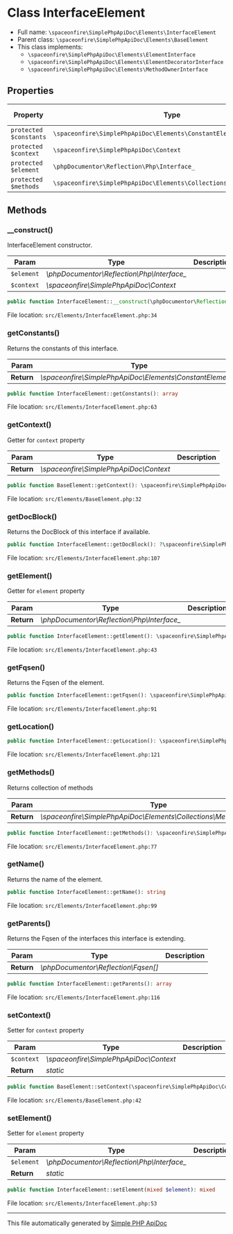 # Class InterfaceElement

- Full name: `\spaceonfire\SimplePhpApiDoc\Elements\InterfaceElement`
- Parent class: `\spaceonfire\SimplePhpApiDoc\Elements\BaseElement`
- This class implements:
    - `\spaceonfire\SimplePhpApiDoc\Elements\ElementInterface`
    - `\spaceonfire\SimplePhpApiDoc\Elements\ElementDecoratorInterface`
    - `\spaceonfire\SimplePhpApiDoc\Elements\MethodOwnerInterface`

## Properties

|Property|Type|Description|Default Value|
|---|---|---|---|
|`protected $constants`|<code>\spaceonfire\SimplePhpApiDoc\Elements\ConstantElement[]</code>|||
|`protected $context`|<code>\spaceonfire\SimplePhpApiDoc\Context</code>|||
|`protected $element`|<code>\phpDocumentor\Reflection\Php\Interface_</code>|||
|`protected $methods`|<code>\spaceonfire\SimplePhpApiDoc\Elements\Collections\MethodsCollection</code>|||

## Methods

### __construct()

InterfaceElement constructor.

|Param|Type|Description|
|---|---|---|
|`$element`|*\phpDocumentor\Reflection\Php\Interface_*||
|`$context`|*\spaceonfire\SimplePhpApiDoc\Context*||

```php
public function InterfaceElement::__construct(\phpDocumentor\Reflection\Php\Interface_ $element, \spaceonfire\SimplePhpApiDoc\Context $context): mixed
```

File location: `src/Elements/InterfaceElement.php:34`

### getConstants()

Returns the constants of this interface.

|Param|Type|Description|
|---|---|---|
|**Return**|*\spaceonfire\SimplePhpApiDoc\Elements\ConstantElement[]*||

```php
public function InterfaceElement::getConstants(): array
```

File location: `src/Elements/InterfaceElement.php:63`

### getContext()

Getter for `context` property

|Param|Type|Description|
|---|---|---|
|**Return**|*\spaceonfire\SimplePhpApiDoc\Context*||

```php
public function BaseElement::getContext(): \spaceonfire\SimplePhpApiDoc\Elements\spaceonfire\SimplePhpApiDoc\Context
```

File location: `src/Elements/BaseElement.php:32`

### getDocBlock()

Returns the DocBlock of this interface if available.

```php
public function InterfaceElement::getDocBlock(): ?\spaceonfire\SimplePhpApiDoc\Elements\phpDocumentor\Reflection\DocBlock
```

File location: `src/Elements/InterfaceElement.php:107`

### getElement()

Getter for `element` property

|Param|Type|Description|
|---|---|---|
|**Return**|*\phpDocumentor\Reflection\Php\Interface_*||

```php
public function InterfaceElement::getElement(): \spaceonfire\SimplePhpApiDoc\Elements\phpDocumentor\Reflection\Php\Interface_
```

File location: `src/Elements/InterfaceElement.php:43`

### getFqsen()

Returns the Fqsen of the element.

```php
public function InterfaceElement::getFqsen(): \spaceonfire\SimplePhpApiDoc\Elements\phpDocumentor\Reflection\Fqsen
```

File location: `src/Elements/InterfaceElement.php:91`

### getLocation()

```php
public function InterfaceElement::getLocation(): \spaceonfire\SimplePhpApiDoc\Elements\phpDocumentor\Reflection\Location
```

File location: `src/Elements/InterfaceElement.php:121`

### getMethods()

Returns collection of methods

|Param|Type|Description|
|---|---|---|
|**Return**|*\spaceonfire\SimplePhpApiDoc\Elements\Collections\MethodsCollection*||

```php
public function InterfaceElement::getMethods(): \spaceonfire\SimplePhpApiDoc\Elements\spaceonfire\SimplePhpApiDoc\Elements\Collections\MethodsCollection
```

File location: `src/Elements/InterfaceElement.php:77`

### getName()

Returns the name of the element.

```php
public function InterfaceElement::getName(): string
```

File location: `src/Elements/InterfaceElement.php:99`

### getParents()

Returns the Fqsen of the interfaces this interface is extending.

|Param|Type|Description|
|---|---|---|
|**Return**|*\phpDocumentor\Reflection\Fqsen[]*||

```php
public function InterfaceElement::getParents(): array
```

File location: `src/Elements/InterfaceElement.php:116`

### setContext()

Setter for `context` property

|Param|Type|Description|
|---|---|---|
|`$context`|*\spaceonfire\SimplePhpApiDoc\Context*||
|**Return**|*static*||

```php
public function BaseElement::setContext(\spaceonfire\SimplePhpApiDoc\Context $context): mixed
```

File location: `src/Elements/BaseElement.php:42`

### setElement()

Setter for `element` property

|Param|Type|Description|
|---|---|---|
|`$element`|*\phpDocumentor\Reflection\Php\Interface_*||
|**Return**|*static*||

```php
public function InterfaceElement::setElement(mixed $element): mixed
```

File location: `src/Elements/InterfaceElement.php:53`

---

This file automatically generated by [Simple PHP ApiDoc](https://github.com/spaceonfire/simple-php-apidoc)
